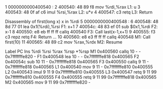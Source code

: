 1 0000000000400540 <last>:
2 400540: 48 89 f8          mov  %rdi,%rax        L1: u
3 400543: 48 0f af c6       imul %rsi,%rax        L2: u*v
4 400547: c3                retq                  L3: Return

Disassembly of first(long x)
x in %rdi
5 0000000000400548 <first>:
6 400548: 48 8d 77 01       lea 0x1(%rdi),%rsi    F1: x+1
7 40054c: 48 83 ef 01       sub $0x1,%rdi         F2: x-1
8 400550: e8 eb ff ff ff    callq 400540 <last>   F3: Call last(x-1,x+1)
9 400555: f3 c3             repz retq             F4: Return
...
10 400560: e8 e3 ff ff ff   callq 400548 <first>  M1: Call first(10)
11 400565: 48 89 c2         mov %rax,%rdx         M2: Resume


Label    PC        Ins        %rdi      %rsi      %rax      %rsp            *%rsp
M1    0x400560    callq        10         -         -     0x7fffffffe820       -
F1    0x400548    lea          10         -         -     0x7fffffffe818    0x400565
F2    0x40054c    sub          10        11         -     0x7fffffffe818    0x400565
F3    0x400550    callq         9        11         -     0x7fffffffe818    0x400565
L1    0x400540    mov           9        11         -     0x7fffffffe810    0x400555
L2    0x400543    imul          9        11         9     0x7fffffffe810    0x400555
L3    0x400547    retq          9        11        99     0x7fffffffe810    0x400555
F4    0x400555    retq          9        11        99     0x7fffffffe818    0x400565
M2    0x400565    mov           9        11        99     0x7fffffffe820       -
